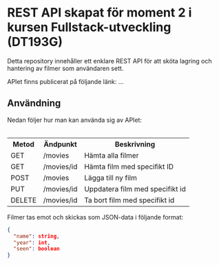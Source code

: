 <h1>REST API skapat för moment 2 i kursen Fullstack-utveckling (DT193G)</h1>
Detta repository innehåller ett enklare REST API för att sköta lagring och hantering av filmer som användaren sett.

APIet finns publicerat på följande länk: ...

<h2>Användning</h2>
Nedan följer hur man kan använda sig av APIet:
<br>
<br>
<table>
  <tr>
    <th>Metod</th>
    <th>Ändpunkt</th>
    <th>Beskrivning</th>
  </tr>
  <tr>
    <td>GET</td>
    <td>/movies</td>
    <td>Hämta alla filmer</td>
  </tr>  
  <tr>
    <td>GET</td>
    <td>/movies/id</td>
    <td>Hämta film med specifikt ID</td>
  </tr>
  <tr>
    <td>POST</td>
    <td>/movies</td>
    <td>Lägga till ny film</td>
  </tr>
  <tr>
    <td>PUT</td>
    <td>/movies/id</td>
    <td>Uppdatera film med specifikt id</td>
  </tr>
  <tr>
    <td>DELETE</td>
    <td>/movies/id</td>
    <td>Ta bort film med specifikt id</td>
  </tr>
</table>

Filmer tas emot och skickas som JSON-data i följande format:
```json
{
  "name": string,
  "year": int,
  "seen": boolean
}
```
